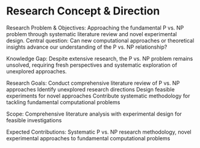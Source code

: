 # Research Concept & Direction

Research Problem & Objectives:
Approaching the fundamental P vs. NP problem through systematic literature review and novel experimental design. Central question: Can new computational approaches or theoretical insights advance our understanding of the P vs. NP relationship?

Knowledge Gap:
Despite extensive research, the P vs. NP problem remains unsolved, requiring fresh perspectives and systematic exploration of unexplored approaches.

Research Goals:
Conduct comprehensive literature review of P vs. NP approaches
Identify unexplored research directions
Design feasible experiments for novel approaches
Contribute systematic methodology for tackling fundamental computational problems

Scope: Comprehensive literature analysis with experimental design for feasible investigations

Expected Contributions: Systematic P vs. NP research methodology, novel experimental approaches to fundamental computational problems